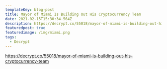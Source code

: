 ```yaml
---
templateKey: blog-post
title: Mayor of Miami Is Building Out His Cryptocurrency Team
date: 2021-02-15T15:30:34.564Z
description: https://decrypt.co/55018/mayor-of-miami-is-building-out-his-cryptocurrency-team
featuredpost: true
featuredimage: /img/miami.png
tags:
  - Decrypt
---
```

https://decrypt.co/55018/mayor-of-miami-is-building-out-his-cryptocurrency-team